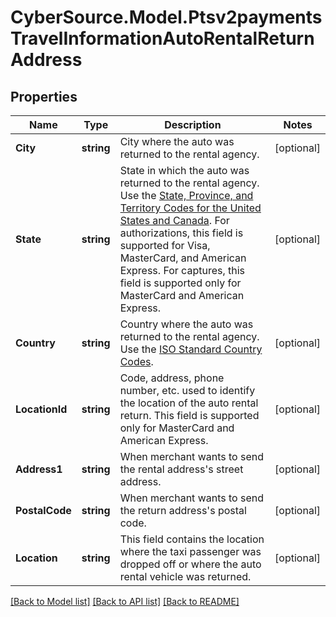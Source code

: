 # CyberSource.Model.Ptsv2paymentsTravelInformationAutoRentalReturnAddress
## Properties

Name | Type | Description | Notes
------------ | ------------- | ------------- | -------------
**City** | **string** | City where the auto was returned to the rental agency.  | [optional] 
**State** | **string** | State in which the auto was returned to the rental agency. Use the [State, Province, and Territory Codes for the United States and Canada](https://developer.cybersource.com/library/documentation/sbc/quickref/states_and_provinces.pdf).  For authorizations, this field is supported for Visa, MasterCard, and American Express.  For captures, this field is supported only for MasterCard and American Express.  | [optional] 
**Country** | **string** | Country where the auto was returned to the rental agency. Use the [ISO Standard Country Codes](https://developer.cybersource.com/library/documentation/sbc/quickref/countries_alpha_list.pdf).  | [optional] 
**LocationId** | **string** | Code, address, phone number, etc. used to identify the location of the auto rental return. This field is supported only for MasterCard and American Express.  | [optional] 
**Address1** | **string** | When merchant wants to send the rental address&#39;s street address.  | [optional] 
**PostalCode** | **string** | When merchant wants to send the return address&#39;s postal code.  | [optional] 
**Location** | **string** | This field contains the location where the taxi passenger was dropped off or where the auto rental vehicle was returned.  | [optional] 

[[Back to Model list]](../README.md#documentation-for-models) [[Back to API list]](../README.md#documentation-for-api-endpoints) [[Back to README]](../README.md)

